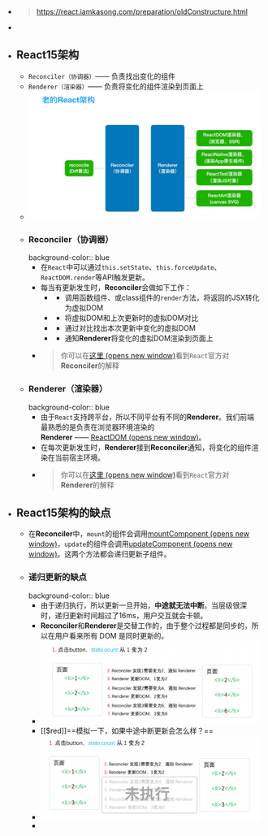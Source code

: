- > https://react.iamkasong.com/preparation/oldConstructure.html
-
- ## React15架构
	- `Reconciler（协调器）`—— 负责找出变化的组件
	- `Renderer（渲染器）`—— 负责将变化的组件渲染到页面上
	- ![image.png](../assets/image_1717684136749_0.png)
	- ### Reconciler（协调器）
	  background-color:: blue
		- 在`React`中可以通过`this.setState`、`this.forceUpdate`、`ReactDOM.render`等API触发更新。
		- 每当有更新发生时，**Reconciler**会做如下工作：
			- - 调用函数组件、或class组件的`render`方法，将返回的JSX转化为虚拟DOM
			- - 将虚拟DOM和上次更新时的虚拟DOM对比
			- - 通过对比找出本次更新中变化的虚拟DOM
			- - 通知**Renderer**将变化的虚拟DOM渲染到页面上
		- > 你可以在[这里 (opens new window)](https://zh-hans.reactjs.org/docs/codebase-overview.html#reconcilers)看到`React`官方对**Reconciler**的解释
	- ### Renderer（渲染器）
	  background-color:: blue
		- 由于`React`支持跨平台，所以不同平台有不同的**Renderer**。我们前端最熟悉的是负责在浏览器环境渲染的**Renderer** —— [ReactDOM (opens new window)](https://www.npmjs.com/package/react-dom)。
		- 在每次更新发生时，**Renderer**接到**Reconciler**通知，将变化的组件渲染在当前宿主环境。
		- > 你可以在[这里 (opens new window)](https://zh-hans.reactjs.org/docs/codebase-overview.html#renderers)看到`React`官方对**Renderer**的解释
- ## React15架构的缺点
	- 在**Reconciler**中，`mount`的组件会调用[mountComponent (opens new window)](https://github.com/facebook/react/blob/15-stable/src/renderers/dom/shared/ReactDOMComponent.js#L498)，`update`的组件会调用[updateComponent (opens new window)](https://github.com/facebook/react/blob/15-stable/src/renderers/dom/shared/ReactDOMComponent.js#L877)。这两个方法都会递归更新子组件。
	- ### 递归更新的缺点
	  background-color:: blue
		- 由于递归执行，所以更新一旦开始，**中途就无法中断**。当层级很深时，递归更新时间超过了16ms，用户交互就会卡顿。
		- **Reconciler**和**Renderer**是交替工作的，由于整个过程都是同步的，所以在用户看来所有 DOM 是同时更新的。
		- ![image.png](../assets/image_1718202890857_0.png)
		- [[$red]]==模拟一下，如果中途中断更新会怎么样？==
		- ![image.png](../assets/image_1718202931221_0.png)
		-